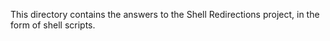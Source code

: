 This directory contains the answers to the Shell Redirections project, in the form of shell scripts.